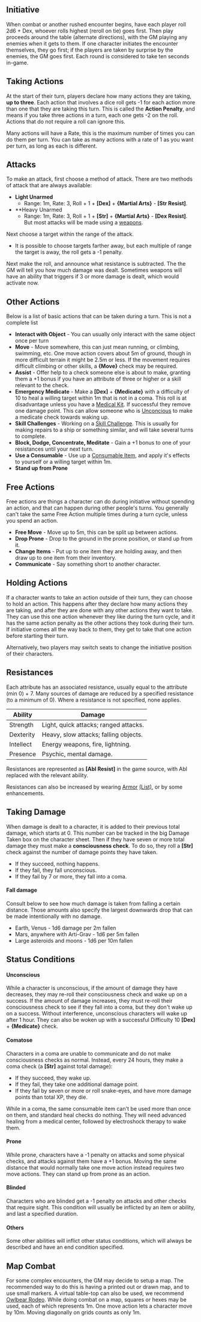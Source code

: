 ## Initiative
When combat or another rushed encounter begins, have each player roll 2d6 + Dex, whoever rolls highest (reroll on tie) goes first. Then play proceeds around the table (alternate directions), with the GM playing any enemies when it gets to them. If one character initiates the encounter themselves, they go first; if the players are taken by surprise by the enemies, the GM goes first. Each round is considered to take ten seconds in-game.
## Taking Actions
At the start of their turn, players declare how many actions they are taking, **up to three**.
Each action that involves a dice roll gets -1 for each action more than one that they are taking this turn. This is called the **Action Penalty**, and means if you take three actions in a turn, each one gets -2 on the roll. Actions that do not require a roll can ignore this.

Many actions will have a Rate, this is the maximum number of times you can do them per turn. You can take as many actions with a rate of 1 as you want per turn, as long as each is different.
## Attacks
To make an attack, first choose a method of attack. There are two methods of attack that are always available:
- **Light Unarmed** 
	- Range: 1m, Rate: 3, Roll + 1 + **\[Dex\]** + **{Martial Arts}** - **\[Str Resist\]**.
- **Heavy Unarmed
	- Range: 1m, Rate: 3, Roll + 1 + **\[Str\]**  + **{Martial Arts}** - **\[Dex Resist\]**.
But most attacks will be made using a [weapons](/Items/Weapons.md).

Next choose a target within the range of the attack.
- It is possible to choose targets farther away, but each multiple of range the target is away, the roll gets a -1 penalty.

Next make the roll, and announce what resistance is subtracted. The the GM will tell you how much damage was dealt. Sometimes weapons will have an ability that triggers if 3 or more damage is dealt, which would activate now.

## Other Actions
Below is a list of basic actions that can be taken during a turn. This is not a complete list 
- **Interact with Object** - You can usually only interact with the same object once per turn
- **Move** - Move somewhere, this can just mean running, or climbing, swimming, etc. One move action covers about 5m of ground, though in more difficult terrain it might be 2.5m or less. If the movement requires difficult climbing or other skills, a **{Move}** check may be required.
- **Assist** - Offer help to a check someone else is about to make, granting them a +1 bonus if you have an attribute of three or higher or a skill relevant to the check.
- **Emergency Medicate** - Make a **\[Dex\]** + **{Medicate}** with a difficulty of 10 to heal a willing target within 1m that is not in a coma. This roll is at disadvantage unless you have a [Medical Kit](../Items/Basic%20Items.md). If successful they remove one damage point. This can allow someone who is [Unconcious](./Combat.md#Unconcious) to make a medicate check towards waking up.
- **Skill Challenges** - Working on a [Skill Challenge](/Rules/Checks.md#Multi-Turn%20Checks.md). This is usually for making repairs to a ship or something similar, and will take several turns to complete.
- **Block, Dodge, Concentrate, Meditate** - Gain a +1 bonus to one of your resistances until your next turn.
- **Use a Consumable** - Use up a [Consumable Item](/Items/Consumables), and apply it's effects to yourself or a willing target within 1m.
- **Stand up from Prone**
## Free Actions
Free actions are things a character can do during initiative without spending an action, and that can happen during other people's turns. You generally can't take the same Free Action multiple times during a turn cycle, unless you spend an action.
- **Free Move** - Move up to 5m, this can be split up between actions.
- **Drop Prone** - Drop to the ground in the prone position, or stand up from it.
- **Change Items** - Put up to one item they are holding away, and then draw up to one item from their inventory.
- **Communicate** - Say something short to another character.
## Holding Actions
If a character wants to take an action outside of their turn, they can choose to hold an action. This happens after they declare how many actions they are taking, and after they are done with any other actions they want to take. They can use this one action whenever they like during the turn cycle, and it has the same action penalty as the other actions they took during their turn. If initiative comes all the way back to them, they get to take that one action before starting their turn.

Alternatively, two players may switch seats to change the initiative position of their characters.
## Resistances
Each attribute has an associated resistance, usually equal to the attribute (min 0) + 7. Many sources of damage are reduced by a specified resistance (to a minimum of 0). Where a resistance is not specified, none applies.

| Ability   | Damage                                |
| --------- | ------------------------------------- |
| Strength  | Light, quick attacks; ranged attacks. |
| Dexterity | Heavy, slow attacks; falling objects. |
| Intellect | Energy weapons, fire, lightning.      |
| Presence  | Psychic, mental damage.               |
Resistances are represented as **\[Abl Resist]** in the game source, with Abl replaced with the relevant ability.

Resistances can also be increased by wearing [Armor](Checks.md#Armor) [(List)](/Items/Armors.md), or by some enhancements.
## Taking Damage
When damage is dealt to a character, it is added to their previous total damage, which starts at 0. This number can be tracked in the big Damage Taken box on the character sheet. Then if they have seven or more total damage they must make a **consciousness check**. To do so, they roll a **\[Str\]** check against the number of damage points they have taken.
- If they succeed, nothing happens.
- If they fail, they fall unconscious.
- If they fail by 7 or more, they fall into a coma.
#### Fall damage
Consult below to see how much damage is taken from falling a certain distance. Those amounts also specify the largest downwards drop that can be made intentionally with no damage.
- Earth, Venus - 1d6 damage per 2m fallen
- Mars, anywhere with Arti-Grav - 1d6 per 5m fallen
- Large asteroids and moons - 1d6 per 10m fallen
## Status Conditions
#### Unconscious
 While a character is unconscious, if the amount of damage they have decreases, they may re-roll their consciousness check and wake up on a success. If the amount of damage increases, they must re-roll their consciousness check to see if they fall into a coma, but they don't wake up on a success. Without interference, unconscious characters will wake up after 1 hour. They can also be woken up with a successful Difficulty 10 **\[Dex\]** + **{Medicate}** check.
#### Comatose
Characters in a coma are unable to communicate and do not make consciousness checks as normal. Instead, every 24 hours, they make a coma check (a **\[Str\]** against total damage):
- If they succeed, they wake up.
- If they fail, they take one additional damage point.
- If they fail by seven or more or roll snake-eyes, and have more damage points than total XP, they die.

While in a coma, the same consumable item can't be used more than once on them, and standard heal checks do nothing. They will need advanced healing from a medical center, followed by electroshock therapy to wake them.
#### Prone
While prone, characters have a -1 penalty on attacks and some physical checks, and attacks against them have a +1 bonus. Moving the same distance that would normally take one move action instead requires two move actions. They can stand up from prone as an action.
#### Blinded
Characters who are blinded get a -1 penalty on attacks and other checks that require sight. This condition will usually be inflicted by an item or ability, and last a specified duration.
#### Others
Some other abilities will inflict other status conditions, which will always be described and have an end condition specified.
## Map Combat
For some complex encounters, the GM may decide to setup a map. The recommended way to do this is having a printed out or drawn map, and to use small markers. A virtual table-top can also be used, we recommend [Owlbear Rodeo](https://www.owlbear.rodeo/). While doing combat on a map, squares or hexes may be used, each of which represents 1m. One move action lets a character move by 10m. Moving diagonally on grids counts as only 1m. 
